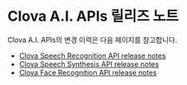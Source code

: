 # Clova A.I. APIs 릴리즈 노트
Clova A.I. APIs의 변경 이력은 다음 페이지를 참고합니다.

* [Clova Speech Recognition API release notes](/ReleaseNotes/CSR.md)
* [Clova Speech Synthesis API release notes](/ReleaseNotes/CSS.md)
* [Clova Face Recognition API release notes](/ReleaseNotes/CFR.md)
